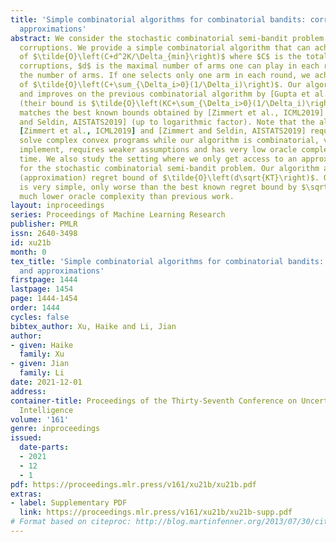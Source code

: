 ```yaml
---
title: 'Simple combinatorial algorithms for combinatorial bandits: corruptions and
  approximations'
abstract: We consider the stochastic combinatorial semi-bandit problem with adversarial
  corruptions. We provide a simple combinatorial algorithm that can achieve a regret
  of $\tilde{O}\left(C+d^2K/\Delta_{min}\right)$ where $C$ is the total amount of
  corruptions, $d$ is the maximal number of arms one can play in each round, $K$ is
  the number of arms. If one selects only one arm in each round, we achieves a regret
  of $\tilde{O}\left(C+\sum_{\Delta_i>0}(1/\Delta_i)\right)$. Our algorithm is combinatorial
  and improves on the previous combinatorial algorithm by [Gupta et al., COLT2019]
  (their bound is $\tilde{O}\left(KC+\sum_{\Delta_i>0}(1/\Delta_i)\right)$), and almost
  matches the best known bounds obtained by [Zimmert et al., ICML2019] and [Zimmert
  and Seldin, AISTATS2019] (up to logarithmic factor). Note that the algorithms in
  [Zimmert et al., ICML2019] and [Zimmert and Seldin, AISTATS2019] require one to
  solve complex convex programs while our algorithm is combinatorial, very easy to
  implement, requires weaker assumptions and has very low oracle complexity and running
  time. We also study the setting where we only get access to an approximation oracle
  for the stochastic combinatorial semi-bandit problem. Our algorithm achieves an
  (approximation) regret bound of $\tilde{O}\left(d\sqrt{KT}\right)$. Our algorithm
  is very simple, only worse than the best known regret bound by $\sqrt{d}$, and has
  much lower oracle complexity than previous work.
layout: inproceedings
series: Proceedings of Machine Learning Research
publisher: PMLR
issn: 2640-3498
id: xu21b
month: 0
tex_title: 'Simple combinatorial algorithms for combinatorial bandits: corruptions
  and approximations'
firstpage: 1444
lastpage: 1454
page: 1444-1454
order: 1444
cycles: false
bibtex_author: Xu, Haike and Li, Jian
author:
- given: Haike
  family: Xu
- given: Jian
  family: Li
date: 2021-12-01
address:
container-title: Proceedings of the Thirty-Seventh Conference on Uncertainty in Artificial
  Intelligence
volume: '161'
genre: inproceedings
issued:
  date-parts:
  - 2021
  - 12
  - 1
pdf: https://proceedings.mlr.press/v161/xu21b/xu21b.pdf
extras:
- label: Supplementary PDF
  link: https://proceedings.mlr.press/v161/xu21b/xu21b-supp.pdf
# Format based on citeproc: http://blog.martinfenner.org/2013/07/30/citeproc-yaml-for-bibliographies/
---
```

